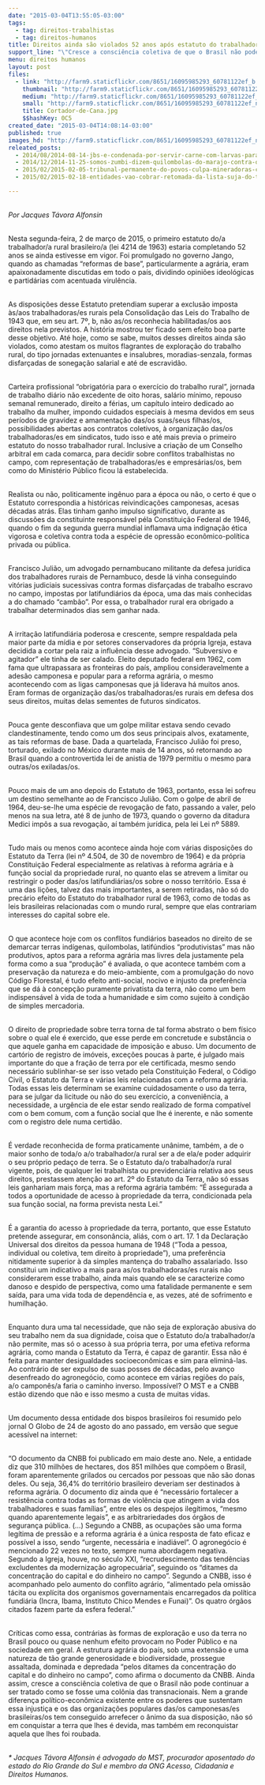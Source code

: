 ```yaml
---
date: "2015-03-04T13:55:05-03:00"
tags:
  - tag: direitos-trabalhistas
  - tag: direitos-humanos
title: Direitos ainda são violados 52 anos após estatuto do trabalhador rural
support_line: "\"Cresce a consciência coletiva de que o Brasil não pode continuar a ser tratado como se fosse uma colônia das transnacionais\", escreve o jurista Jacques Alfonsin."
menu: direitos humanos
layout: post
files:
  - link: "http://farm9.staticflickr.com/8651/16095985293_60781122ef_b.jpg"
    thumbnail: "http://farm9.staticflickr.com/8651/16095985293_60781122ef_t.jpg"
    medium: "http://farm9.staticflickr.com/8651/16095985293_60781122ef_z.jpg"
    small: "http://farm9.staticflickr.com/8651/16095985293_60781122ef_n.jpg"
    title: Cortador-de-Cana.jpg
    $$hashKey: 0C5
created_date: "2015-03-04T14:08:14-03:00"
published: true
images_hd: "http://farm9.staticflickr.com/8651/16095985293_60781122ef_n.jpg"
releated_posts:
  - 2014/08/2014-08-14-jbs-e-condenada-por-servir-carne-com-larvas-para-empregados.md
  - 2014/12/2014-11-25-somos-zumbi-dizem-quilombolas-do-marajo-contra-o-agronegocio.md
  - 2015/02/2015-02-05-tribunal-permanente-do-povos-culpa-mineradoras-canadenses-na-america-latina.md
  - 2015/02/2015-02-18-entidades-vao-cobrar-retomada-da-lista-suja-do-trabalho-escravo.md

---
```

<p><br />
<em>Por Jacques T&aacute;vora Alfonsin</em></p>

<p><br />
Nesta segunda-feira, 2 de mar&ccedil;o de 2015, o primeiro estatuto do/a trabalhador/a rural brasileiro/a (lei 4214 de 1963) estaria completando 52 anos se ainda estivesse em vigor. Foi promulgado no governo Jango, quando as chamadas &ldquo;reformas de base&rdquo;, particularmente a agr&aacute;ria, eram apaixonadamente discutidas em todo o pa&iacute;s, dividindo opini&otilde;es ideol&oacute;gicas e partid&aacute;rias com acentuada virul&ecirc;ncia.</p>

<p><br />
As disposi&ccedil;&otilde;es desse Estatuto pretendiam superar a exclus&atilde;o imposta &agrave;s/aos trabalhadoras/es rurais pela Consolida&ccedil;&atilde;o das Leis do Trabalho de 1943 que, em seu art. 7&ordm;, b, n&atilde;o as/os reconhecia habilitadas/os aos direitos nela previstos. A hist&oacute;ria mostrou ter ficado sem efeito boa parte desse objetivo. At&eacute; hoje, como se sabe, muitos desses direitos ainda s&atilde;o violados, como atestam os muitos flagrantes de explora&ccedil;&atilde;o do trabalho rural, do tipo jornadas extenuantes e insalubres, moradias-senzala, formas disfar&ccedil;adas de sonega&ccedil;&atilde;o salarial e at&eacute; de escravid&atilde;o.</p>

<p><br />
Carteira profissional &ldquo;obrigat&oacute;ria para o exerc&iacute;cio do trabalho rural&rdquo;, jornada de trabalho di&aacute;rio n&atilde;o excedente de oito horas, sal&aacute;rio m&iacute;nimo, repouso semanal remunerado, direito a f&eacute;rias, um cap&iacute;tulo inteiro dedicado ao trabalho da mulher, impondo cuidados especiais &agrave; mesma devidos em seus per&iacute;odos de gravidez e amamenta&ccedil;&atilde;o das/os suas/seus filhas/os, possibilidades abertas aos contratos coletivos, &agrave; organiza&ccedil;&atilde;o das/os trabalhadoras/es em sindicatos, tudo isso e at&eacute; mais previa o primeiro estatuto do nosso trabalhador rural. Inclusive a cria&ccedil;&atilde;o de um Conselho arbitral em cada comarca, para decidir sobre conflitos trabalhistas no campo, com representa&ccedil;&atilde;o de trabalhadoras/es e empres&aacute;rias/os, bem como do Minist&eacute;rio P&uacute;blico ficou l&aacute; estabelecida.</p>

<p><br />
Realista ou n&atilde;o, politicamente ing&ecirc;nuo para a &eacute;poca ou n&atilde;o, o certo &eacute; que o Estatuto correspondia a hist&oacute;ricas reivindica&ccedil;&otilde;es camponesas, acesas d&eacute;cadas atr&aacute;s. Elas tinham ganho impulso significativo, durante as discuss&otilde;es da constituinte respons&aacute;vel p&eacute;la Constitui&ccedil;&atilde;o Federal de 1946, quando o fim da segunda guerra mundial inflamava uma indigna&ccedil;&atilde;o &eacute;tica vigorosa e coletiva contra toda a esp&eacute;cie de opress&atilde;o econ&ocirc;mico-pol&iacute;tica privada ou p&uacute;blica.</p>

<p><br />
Francisco Juli&atilde;o, um advogado pernambucano militante da defesa jur&iacute;dica dos trabalhadores rurais de Pernambuco, desde l&aacute; vinha conseguindo vit&oacute;rias judiciais sucessivas contra formas disfar&ccedil;adas de trabalho escravo no campo, impostas por latifundi&aacute;rios da &eacute;poca, uma das mais conhecidas a do chamado &ldquo;camb&atilde;o&rdquo;. Por essa, o trabalhador rural era obrigado a trabalhar determinados dias sem ganhar nada.</p>

<p><br />
A irrita&ccedil;&atilde;o latifundi&aacute;ria poderosa e crescente, sempre respaldada pela maior parte da m&iacute;dia e por setores conservadores da pr&oacute;pria Igreja, estava decidida a cortar pela raiz a influ&ecirc;ncia desse advogado. &ldquo;Subversivo e agitador&rdquo; ele tinha de ser calado. Eleito deputado federal em 1962, com fama que ultrapassara as fronteiras do pa&iacute;s, ampliou consideravelmente a ades&atilde;o camponesa e popular para a reforma agr&aacute;ria, o mesmo acontecendo com as ligas camponesas que j&aacute; liderava h&aacute; muitos anos. Eram formas de organiza&ccedil;&atilde;o das/os trabalhadoras/es rurais em defesa dos seus direitos, muitas delas sementes de futuros sindicatos.</p>

<p><br />
Pouca gente desconfiava que um golpe militar estava sendo cevado clandestinamente, tendo como um dos seus principais alvos, exatamente, as tais reformas de base. Dada a quartelada, Francisco Juli&atilde;o foi preso, torturado, exilado no M&eacute;xico durante mais de 14 anos, s&oacute; retornando ao Brasil quando a controvertida lei de anistia de 1979 permitiu o mesmo para outras/os exiladas/os.</p>

<p><br />
Pouco mais de um ano depois do Estatuto de 1963, portanto, essa lei sofreu um destino semelhante ao de Francisco Juli&atilde;o. Com o golpe de abril de 1964, deu-se-lhe uma esp&eacute;cie de revoga&ccedil;&atilde;o de fato, passando a valer, pelo menos na sua letra, at&eacute; 8 de junho de 1973, quando o governo da ditadura Medici imp&ocirc;s a sua revoga&ccedil;&atilde;o, a&iacute; tamb&eacute;m jur&iacute;dica, pela lei Lei n&ordm; 5889.</p>

<p><br />
Tudo mais ou menos como acontece ainda hoje com v&aacute;rias disposi&ccedil;&otilde;es do Estatuto da Terra (lei n&ordm; 4.504, de 30 de novembro de 1964) e da pr&oacute;pria Constitui&ccedil;&atilde;o Federal especialmente as relativas &agrave; reforma agr&aacute;ria e &agrave; fun&ccedil;&atilde;o social da propriedade rural, no quanto elas se atrevem a limitar ou restringir o poder das/os latifundi&aacute;rias/os sobre o nosso territ&oacute;rio. Essa &eacute; uma das li&ccedil;&otilde;es, talvez das mais importantes, a serem retiradas, n&atilde;o s&oacute; do prec&aacute;rio efeito do Estatuto do trabalhador rural de 1963, como de todas as leis brasileiras relacionadas com o mundo rural, sempre que elas contrariam interesses do capital sobre ele.</p>

<p><br />
O que acontece hoje com os conflitos fundi&aacute;rios baseados no direito de se demarcar terras ind&iacute;genas, quilombolas, latif&uacute;ndios &ldquo;produtivistas&rdquo; mas n&atilde;o produtivos, aptos para a reforma agr&aacute;ria mas livres dela justamente pela forma como a sua &ldquo;produ&ccedil;&atilde;o&rdquo; &eacute; avaliada, o que acontece tamb&eacute;m com a preserva&ccedil;&atilde;o da natureza e do meio-ambiente, com a promulga&ccedil;&atilde;o do novo C&oacute;digo Florestal, &eacute; tudo efeito anti-social, nocivo e injusto da prefer&ecirc;ncia que se d&aacute; &agrave; concep&ccedil;&atilde;o puramente privatista da terra, n&atilde;o como um bem indispens&aacute;vel &agrave; vida de toda a humanidade e sim como sujeito &agrave; condi&ccedil;&atilde;o de simples mercadoria.</p>

<p><br />
O direito de propriedade sobre terra torna de tal forma abstrato o bem f&iacute;sico sobre o qual ele &eacute; exercido, que esse perde em concretude e subst&acirc;ncia o que aquele ganha em capacidade de imposi&ccedil;&atilde;o e abuso. Um documento de cart&oacute;rio de registro de im&oacute;veis, exce&ccedil;&otilde;es poucas &agrave; parte, &eacute; julgado mais importante do que a fra&ccedil;&atilde;o de terra por ele certificada, mesmo sendo necess&aacute;rio sublinhar-se ser isso vetado pela Constitui&ccedil;&atilde;o Federal, o C&oacute;digo Civil, o Estatuto da Terra e v&aacute;rias leis relacionadas com a reforma agr&aacute;ria. Todas essas leis determinam se examine cuidadosamente o uso da terra, para se julgar da licitude ou n&atilde;o do seu exerc&iacute;cio, a conveni&ecirc;ncia, a necessidade, a urg&ecirc;ncia de ele estar sendo realizado de forma compat&iacute;vel com o bem comum, com a fun&ccedil;&atilde;o social que lhe &eacute; inerente, e n&atilde;o somente com o registro dele numa certid&atilde;o.</p>

<p><br />
&Eacute; verdade reconhecida de forma praticamente un&acirc;nime, tamb&eacute;m, a de o maior sonho de toda/o a/o trabalhador/a rural ser a de ela/e poder adquirir o seu pr&oacute;prio peda&ccedil;o de terra. Se o Estatuto da/o trabalhador/a rural vigente, pois, de qualquer lei trabalhista ou previdenci&aacute;ria relativa aos seus direitos, prestassem aten&ccedil;&atilde;o ao art. 2&ordm; do Estatuto da Terra, n&atilde;o s&oacute; essas leis ganhariam mais for&ccedil;a, mas a reforma agr&aacute;ria tamb&eacute;m: &ldquo;&Eacute; assegurada a todos a oportunidade de acesso &agrave; propriedade da terra, condicionada pela sua fun&ccedil;&atilde;o social, na forma prevista nesta Lei.&rdquo;</p>

<p><br />
&Eacute; a garantia do acesso &agrave; propriedade da terra, portanto, que esse Estatuto pretende assegurar, em conson&acirc;ncia, ali&aacute;s, com o art. 17. 1 da Declara&ccedil;&atilde;o Universal dos direitos da pessoa humana de 1948 (&ldquo;Toda a pessoa, individual ou coletiva, tem direito &agrave; propriedade&rdquo;), uma prefer&ecirc;ncia nitidamente superior &agrave; da simples manten&ccedil;a do trabalho assalariado. Isso constitui um indicativo a mais para as/os trabalhadoras/es rurais n&atilde;o considerarem esse trabalho, ainda mais quando ele se caracterize como danoso e despido de perspectiva, como uma fatalidade permanente e sem sa&iacute;da, para uma vida toda de depend&ecirc;ncia e, as vezes, at&eacute; de sofrimento e humilha&ccedil;&atilde;o.</p>

<p><br />
Enquanto dura uma tal necessidade, que n&atilde;o seja de explora&ccedil;&atilde;o abusiva do seu trabalho nem da sua dignidade, coisa que o Estatuto do/a trabalhador/a n&atilde;o permite, mas s&oacute; o acesso &agrave; sua pr&oacute;pria terra, por uma efetiva reforma agr&aacute;ria, como manda o Estatuto da Terra, &eacute; capaz de garantir. Essa n&atilde;o &eacute; feita para manter desigualdades socioecon&ocirc;micas e sim para elimin&aacute;-las. Ao contr&aacute;rio de ser expulso de suas posses de d&eacute;cadas, pelo avan&ccedil;o desenfreado do agroneg&oacute;cio, como acontece em v&aacute;rias regi&otilde;es do pa&iacute;s, a/o campon&ecirc;s/a faria o caminho inverso. Imposs&iacute;vel? O MST e a CNBB est&atilde;o dizendo que n&atilde;o e isso mesmo a custa de muitas vidas.</p>

<p><br />
Um documento dessa entidade dos bispos brasileiros foi resumido pelo jornal O Globo de 24 de agosto do ano passado, em vers&atilde;o que segue acess&iacute;vel na internet:</p>

<p><br />
&ldquo;O documento da CNBB foi publicado em maio deste ano. Nele, a entidade diz que 310 milh&otilde;es de hectares, dos 851 milh&otilde;es que comp&otilde;em o Brasil, foram aparentemente grilados ou cercados por pessoas que n&atilde;o s&atilde;o donas deles. Ou seja, 36,4% do territ&oacute;rio brasileiro deveriam ser destinados &agrave; reforma agr&aacute;ria. O documento diz ainda que &eacute; &ldquo;necess&aacute;rio fortalecer a resist&ecirc;ncia contra todas as formas de viol&ecirc;ncia que atingem a vida dos trabalhadores e suas fam&iacute;lias&rdquo;, entre eles os despejos ileg&iacute;timos, &ldquo;mesmo quando aparentemente legais&rdquo;, e as arbitrariedades dos &oacute;rg&atilde;os de seguran&ccedil;a p&uacute;blica. (...) Segundo a CNBB, as ocupa&ccedil;&otilde;es s&atilde;o uma forma leg&iacute;tima de press&atilde;o e a reforma agr&aacute;ria &eacute; a &uacute;nica resposta de fato eficaz e poss&iacute;vel a isso, sendo &ldquo;urgente, necess&aacute;ria e inadi&aacute;vel&rdquo;. O agroneg&oacute;cio &eacute; mencionado 22 vezes no texto, sempre numa abordagem negativa. Segundo a Igreja, houve, no s&eacute;culo XXI, &ldquo;recrudescimento das tend&ecirc;ncias excludentes da moderniza&ccedil;&atilde;o agropecu&aacute;ria&rdquo;, seguindo os &ldquo;ditames da concentra&ccedil;&atilde;o do capital e do dinheiro no campo&rdquo;. Segundo a CNBB, isso &eacute; acompanhado pelo aumento do conflito agr&aacute;rio, &ldquo;alimentado pela omiss&atilde;o t&aacute;cita ou expl&iacute;cita dos organismos governamentais encarregados da pol&iacute;tica fundi&aacute;ria (Incra, Ibama, Instituto Chico Mendes e Funai)&rdquo;. Os quatro &oacute;rg&atilde;os citados fazem parte da esfera federal.&rdquo;</p>

<p><br />
Cr&iacute;ticas como essa, contr&aacute;rias &agrave;s formas de explora&ccedil;&atilde;o e uso da terra no Brasil pouco ou quase nenhum efeito provocam no Poder P&uacute;blico e na sociedade em geral. A estrutura agr&aacute;ria do pa&iacute;s, sob uma extens&atilde;o e uma natureza de t&atilde;o grande generosidade e biodiversidade, prossegue assaltada, dominada e depredada &ldquo;pelos ditames da concentra&ccedil;&atilde;o do capital e do dinheiro no campo&rdquo;, como afirma o documento da CNBB. Ainda assim, cresce a consci&ecirc;ncia coletiva de que o Brasil n&atilde;o pode continuar a ser tratado como se fosse uma col&ocirc;nia das transnacionais. Nem a grande diferen&ccedil;a pol&iacute;tico-econ&ocirc;mica existente entre os poderes que sustentam essa injusti&ccedil;a e os das organiza&ccedil;&otilde;es populares das/os camponesas/es brasileiras/os tem conseguido arrefecer o &acirc;nimo da sua disposi&ccedil;&atilde;o, n&atilde;o s&oacute; em conquistar a terra que lhes &eacute; devida, mas tamb&eacute;m em reconquistar aquela que lhes foi roubada.</p>

<p><br />
<em>* Jacques T&aacute;vora Alfonsin &eacute; advogado do MST, procurador aposentado do estado do Rio Grande do Sul e membro da ONG Acesso, Cidadania e Direitos Humanos.</em></p>
